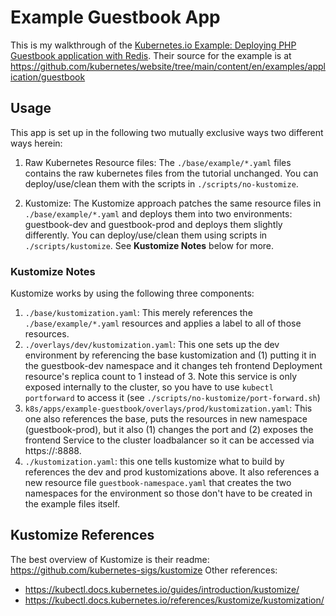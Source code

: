# Example Guestbook App

This is my walkthrough of the [Kubernetes.io Example: Deploying PHP Guestbook application with Redis](https://kubernetes.io/docs/tutorials/stateless-application/guestbook/). Their source for the example is at https://github.com/kubernetes/website/tree/main/content/en/examples/application/guestbook

## Usage

This app is set up in the following two mutually exclusive ways two different ways herein:

1. Raw Kubernetes Resource files: The `./base/example/*.yaml` files contains the raw kubernetes files from the tutorial unchanged. You can deploy/use/clean them with the scripts in `./scripts/no-kustomize`.

2. Kustomize: The Kustomize approach patches the same resource files in `./base/example/*.yaml` and deploys them into two environments: guestbook-dev and guestbook-prod and deploys them slightly differently. You can deploy/use/clean them using scripts in `./scripts/kustomize`. See **Kustomize Notes** below for more.

### Kustomize Notes

Kustomize works by using the following three components:

1. `./base/kustomization.yaml`: This merely references the `./base/example/*.yaml` resources and applies a label to all of those resources.
2. `./overlays/dev/kustomization.yaml`: This one sets up the dev environment by referencing the base kustomization and (1) putting it in the guestbook-dev namespace and it changes teh frontend Deployment resource's replica count to 1 instead of 3. Note this service is only exposed internally to the cluster, so you have to use `kubectl portforward` to access it (see `./scripts/no-kustomize/port-forward.sh`)
3. `k8s/apps/example-guestbook/overlays/prod/kustomization.yaml`: This one also references the base, puts the resources in new namespace (guestbook-prod), but it also (1) changes the port and (2) exposes the frontend Service to the cluster loadbalancer so it can be accessed via https://<cluster-external-ip>:8888.
4. `./kustomization.yaml`: this one tells kustomize what to build by references the dev and prod kustomizations above. It also references a new resource file `guestbook-namespace.yaml` that creates the two namespaces for the environment so those don't have to be created in the example files itself.

## Kustomize References

The best overview of Kustomize is their readme: https://github.com/kubernetes-sigs/kustomize
Other references:

- https://kubectl.docs.kubernetes.io/guides/introduction/kustomize/
- https://kubectl.docs.kubernetes.io/references/kustomize/kustomization/
